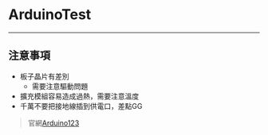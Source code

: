 ArduinoTest
==========
***
注意事項
------
- 板子晶片有差別
    + 需要注意驅動問題
- 擴充模組容易造成過熱，需要注意溫度
- 千萬不要把接地線插到供電口，差點GG
> 官網[Arduino123](https://www.arduino.cc/ "不要點我不要點我不要點我")
